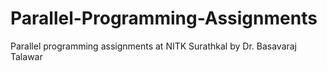 # Parallel-Programming-Assignments
Parallel programming assignments at NITK Surathkal by Dr. Basavaraj Talawar
